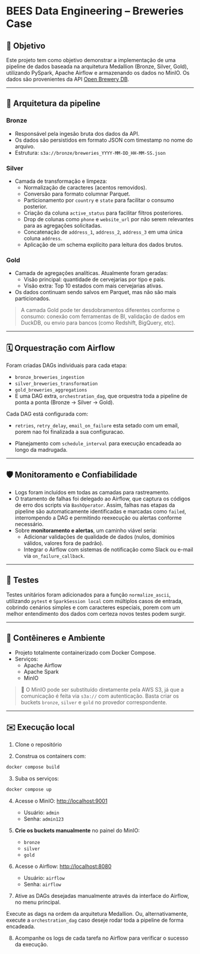# BEES Data Engineering – Breweries Case

## 🎯 Objetivo

Este projeto tem como objetivo demonstrar a implementação de uma pipeline de dados baseada na arquitetura Medallion (Bronze, Silver, Gold), utilizando PySpark, Apache Airflow e armazenando os dados no MinIO. Os dados são provenientes da API [Open Brewery DB](https://www.openbrewerydb.org/).

---

## 🧱 Arquitetura da pipeline

###  Bronze 
- Responsável pela ingesão bruta dos dados da API.
- Os dados são persistidos em formato JSON com timestamp no nome do arquivo.
- Estrutura: `s3a://bronze/breweries_YYYY-MM-DD_HH-MM-SS.json`

### Silver 
- Camada de transformação e limpeza:
  - Normalização de caracteres (acentos removidos).
  - Conversão para formato columnar Parquet.
  - Particionamento por `country` e `state` para facilitar o consumo posterior.
  - Criação da coluna `active_status` para facilitar filtros posteriores.
  - Drop de colunas como `phone` e `website_url` por não serem relevantes para as agregações solicitadas.
  - Concatenação de `address_1`, `address_2`, `address_3` em uma única coluna `address`.
  - Aplicação de um schema explícito para leitura dos dados brutos.

### Gold 
- Camada de agregações analíticas. Atualmente foram geradas:
  - Visão principal: quantidade de cervejarias por tipo e país.
  - Visão extra: Top 10 estados com mais cervejarias ativas.
- Os dados continuam sendo salvos em Parquet, mas não são mais particionados.

> A camada Gold pode ter desdobramentos diferentes conforme o consumo: conexão com ferramentas de BI, validação de dados em DuckDB, ou envio para bancos (como Redshift, BigQuery, etc). 

---

## 🗓️ Orquestração com Airflow

Foram criadas DAGs individuais para cada etapa:
- `bronze_breweries_ingestion`
- `silver_breweries_transformation`
- `gold_breweries_aggregations`
- E uma DAG extra, `orchestration_dag`, que orquestra toda a pipeline de ponta a ponta (Bronze -> Silver -> Gold).

Cada DAG está configurada com:
- `retries`, `retry_delay`, `email_on_failure` esta setado com um email, porem nao foi finalizada a sua configuracao.

- Planejamento com `schedule_interval` para execução encadeada ao longo da madrugada.

---

## 🛡️ Monitoramento e Confiabilidade

- Logs foram incluídos em todas as camadas para rastreamento.
- O tratamento de falhas foi delegado ao Airflow, que captura os códigos de erro dos scripts via `BashOperator`. Assim, falhas nas etapas da pipeline são automaticamente identificadas e marcadas como `failed`, interrompendo a DAG e permitindo reexecução ou alertas conforme necessário.
- Sobre **monitoramento e alertas**, um caminho viável seria:
  - Adicionar validações de qualidade de dados (nulos, domínios válidos, valores fora de padrão).
  - Integrar o Airflow com sistemas de notificação como Slack ou e-mail via `on_failure_callback`.

---

## 🧪 Testes

Testes unitários foram adicionados para a função `normalize_ascii`, utilizando `pytest` e `SparkSession local` com múltiplos casos de entrada, cobrindo cenários simples e com caracteres especiais, porem com um melhor entendimento dos dados com certeza novos testes podem surgir.

---

## 🚢 Contêineres e Ambiente

- Projeto totalmente containerizado com Docker Compose.
- Serviços:
  - Apache Airflow
  - Apache Spark
  - MinIO

> 🔹 O MinIO pode ser substituído diretamente pela AWS S3, já que a comunicação é feita via `s3a://` com autenticação. Basta criar os buckets `bronze`, `silver` e `gold` no provedor correspondente.

---

## ✉️ Execução local

1. Clone o repositório

2. Construa os containers com:
```bash
docker compose build
```

3. Suba os serviços:

```bash
docker compose up
```
4. Acesse o MinIO: [http://localhost:9001](http://localhost:9001)  
   - Usuário: `admin`  
   - Senha: `admin123`

5. **Crie os buckets manualmente** no painel do MinIO:
   - `bronze`
   - `silver`
   - `gold`

6. Acesse o Airflow: [http://localhost:8080](http://localhost:8080)  
   - Usuário: `airflow`  
   - Senha: `airflow`

7. Ative as DAGs desejadas manualmente através da interface do Airflow, no menu principal.

Execute as dags na ordem da arquitetura Medallion.
   Ou, alternativamente, execute a `orchestration_dag` caso deseje rodar toda a pipeline de forma encadeada.

8. Acompanhe os logs de cada tarefa no Airflow para verificar o sucesso da execução.

